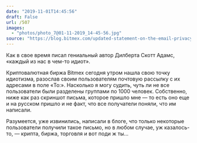```yaml
---
date: "2019-11-01T14:45:56"
draft: False
url: /507
images:
  - "photos/photo_7@01-11-2019_14-45-56.jpg"
source: "https://blog.bitmex.com/updated-statement-on-the-email-privacy-issue-impacting-our-users/"
---
```


Как в свое время писал гениальный автор Дилберта Скотт Адамс, «каждый из нас в чем-то идиот». 

Криптовалютная биржа Bitmex сегодня утром нашла свою точку идиотизма, разослав своим пользователям почтовую рассылку с их адресами в поле «To:». Насколько я могу судить, чуть ли не все пользователи были разделены группами по 1000 человек. Собственно, ниже как раз скриншот письма, которое пришло мне — то есть оно еще и на русском пришло и не факт, что все получатели поняли, что им написали.

Разумеется, уже извинились, написали в блоге, что только некоторые пользователи получили такое письмо, но в любом случае, уж казалось-то, — крипта, биржа, торговля и вот поди ж ты…
